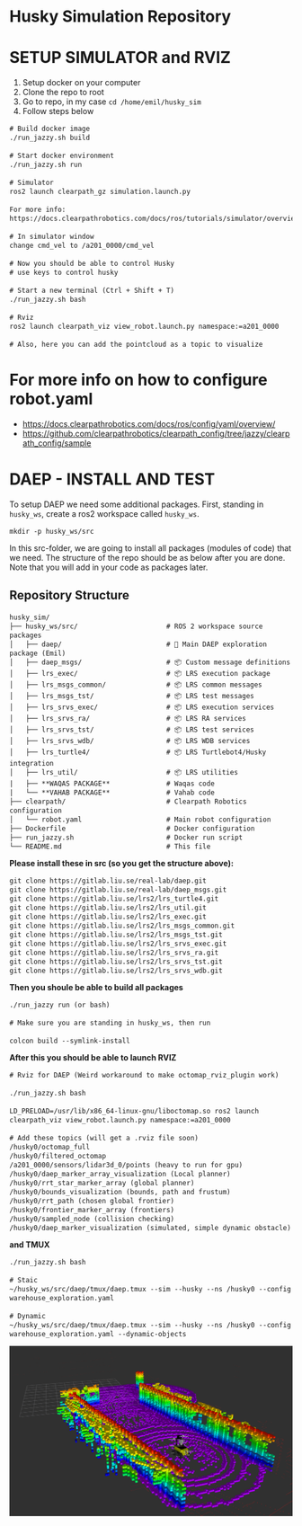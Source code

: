 # Husky Simulation Repository

# SETUP SIMULATOR and RVIZ

1. Setup docker on your computer
2. Clone the repo to root
3. Go to repo, in my case `cd /home/emil/husky_sim`
4. Follow steps below

```
# Build docker image
./run_jazzy.sh build

# Start docker environment
./run_jazzy.sh run

# Simulator
ros2 launch clearpath_gz simulation.launch.py

For more info: https://docs.clearpathrobotics.com/docs/ros/tutorials/simulator/overview

# In simulator window
change cmd_vel to /a201_0000/cmd_vel

# Now you should be able to control Husky
# use keys to control husky

# Start a new terminal (Ctrl + Shift + T)
./run_jazzy.sh bash

# Rviz
ros2 launch clearpath_viz view_robot.launch.py namespace:=a201_0000

# Also, here you can add the pointcloud as a topic to visualize
```

# For more info on how to configure robot.yaml
* https://docs.clearpathrobotics.com/docs/ros/config/yaml/overview/
* https://github.com/clearpathrobotics/clearpath_config/tree/jazzy/clearpath_config/sample


# DAEP - INSTALL AND TEST
To setup DAEP we need some additional packages. First, standing in `husky_ws`, create a ros2 workspace called `husky_ws`.

```
mkdir -p husky_ws/src
```

In this src-folder, we are going to install all packages (modules of code) that we need. The structure of the repo should be as below after you are done. Note that you will add in your code as packages later.

## Repository Structure

```
husky_sim/
├── husky_ws/src/                      # ROS 2 workspace source packages
│   ├── daep/                          # 🎯 Main DAEP exploration package (Emil)
│   ├── daep_msgs/                     # 📦 Custom message definitions
│   ├── lrs_exec/                      # 📦 LRS execution package
│   ├── lrs_msgs_common/               # 📦 LRS common messages
│   ├── lrs_msgs_tst/                  # 📦 LRS test messages
│   ├── lrs_srvs_exec/                 # 📦 LRS execution services
│   ├── lrs_srvs_ra/                   # 📦 LRS RA services
│   ├── lrs_srvs_tst/                  # 📦 LRS test services
│   ├── lrs_srvs_wdb/                  # 📦 LRS WDB services
│   ├── lrs_turtle4/                   # 📦 LRS Turtlebot4/Husky integration
│   ├── lrs_util/                      # 📦 LRS utilities
|   ├── **WAQAS PACKAGE**              # Waqas code
|   └── **VAHAB PACKAGE**              # Vahab code
├── clearpath/                         # Clearpath Robotics configuration
│   └── robot.yaml                     # Main robot configuration
├── Dockerfile                         # Docker configuration
├── run_jazzy.sh                       # Docker run script
└── README.md                          # This file
```

**Please install these in src (so you get the structure above):**
```
git clone https://gitlab.liu.se/real-lab/daep.git
git clone https://gitlab.liu.se/real-lab/daep_msgs.git
git clone https://gitlab.liu.se/lrs2/lrs_turtle4.git
git clone https://gitlab.liu.se/lrs2/lrs_util.git
git clone https://gitlab.liu.se/lrs2/lrs_exec.git
git clone https://gitlab.liu.se/lrs2/lrs_msgs_common.git
git clone https://gitlab.liu.se/lrs2/lrs_msgs_tst.git
git clone https://gitlab.liu.se/lrs2/lrs_srvs_exec.git
git clone https://gitlab.liu.se/lrs2/lrs_srvs_ra.git
git clone https://gitlab.liu.se/lrs2/lrs_srvs_tst.git
git clone https://gitlab.liu.se/lrs2/lrs_srvs_wdb.git
```

**Then you shoule be able to build all packages**

```
./run_jazzy run (or bash)

# Make sure you are standing in husky_ws, then run

colcon build --symlink-install
```
**After this you should be able to launch RVIZ**
```
# Rviz for DAEP (Weird workaround to make octomap_rviz_plugin work)

./run_jazzy.sh bash

LD_PRELOAD=/usr/lib/x86_64-linux-gnu/liboctomap.so ros2 launch clearpath_viz view_robot.launch.py namespace:=a201_0000

# Add these topics (will get a .rviz file soon)
/husky0/octomap_full
/husky0/filtered_octomap
/a201_0000/sensors/lidar3d_0/points (heavy to run for gpu)
/husky0/daep_marker_array_visualization (Local planner)
/husky0/rrt_star_marker_array (global planner)
/husky0/bounds_visualization (bounds, path and frustum)
/husky0/rrt_path (chosen global frontier)
/husky0/frontier_marker_array (frontiers)
/husky0/sampled_node (collision checking)
/husky0/daep_marker_visualization (simulated, simple dynamic obstacle)
```

**and TMUX**

```
./run_jazzy.sh bash

# Staic
~/husky_ws/src/daep/tmux/daep.tmux --sim --husky --ns /husky0 --config warehouse_exploration.yaml

# Dynamic
~/husky_ws/src/daep/tmux/daep.tmux --sim --husky --ns /husky0 --config warehouse_exploration.yaml --dynamic-objects
```
![alt text](image.png)